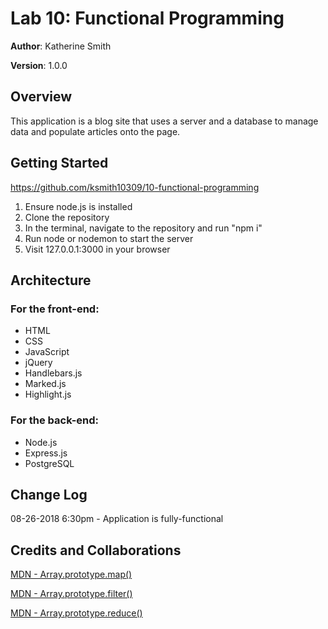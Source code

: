 # Lab 10: Functional Programming

**Author**: Katherine Smith

**Version**: 1.0.0

## Overview
This application is a blog site that uses a server and a database to manage data and populate articles onto the page.

## Getting Started
https://github.com/ksmith10309/10-functional-programming
1. Ensure node.js is installed
2. Clone the repository
3. In the terminal, navigate to the repository and run "npm i"
4. Run node or nodemon to start the server
5. Visit 127.0.0.1:3000 in your browser

## Architecture
### For the front-end:
- HTML
- CSS
- JavaScript
- jQuery
- Handlebars.js
- Marked.js
- Highlight.js
### For the back-end:
- Node.js
- Express.js
- PostgreSQL

## Change Log
08-26-2018 6:30pm - Application is fully-functional

## Credits and Collaborations
[MDN - Array.prototype.map()](https://developer.mozilla.org/en-US/docs/Web/JavaScript/Reference/Global_Objects/Array/map)

[MDN - Array.prototype.filter()](https://developer.mozilla.org/en-US/docs/Web/JavaScript/Reference/Global_Objects/Array/filter)

[MDN - Array.prototype.reduce()](https://developer.mozilla.org/en-US/docs/Web/JavaScript/Reference/Global_Objects/Array/reduce)
